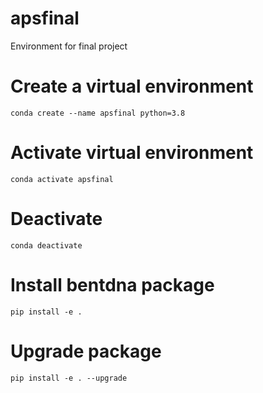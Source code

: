 # apsfinal
Environment for final project

# Create a virtual environment
`conda create --name apsfinal python=3.8`

# Activate virtual environment
`conda activate apsfinal`

# Deactivate
`conda deactivate`

# Install bentdna package
`pip install -e .`

# Upgrade package
`pip install -e . --upgrade`

